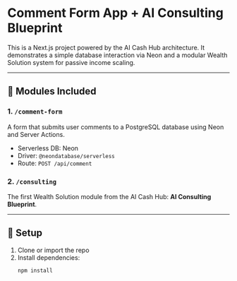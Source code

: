 # Comment Form App + AI Consulting Blueprint

This is a Next.js project powered by the AI Cash Hub architecture. It demonstrates a simple database interaction via Neon and a modular Wealth Solution system for passive income scaling.

---

## 🧠 Modules Included

### 1. `/comment-form`
A form that submits user comments to a PostgreSQL database using Neon and Server Actions.

- Serverless DB: Neon
- Driver: `@neondatabase/serverless`
- Route: `POST /api/comment`

### 2. `/consulting`
The first Wealth Solution module from the AI Cash Hub: **AI Consulting Blueprint**.

---

## 🚀 Setup

1. Clone or import the repo  
2. Install dependencies:
   ```bash
   npm install
